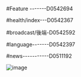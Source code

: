 #Feature -------D0542694

#health/index---D0542367

#broadcast/後端-D0542592

#language-------D0542397

#news-----------D0511192

![image](https://github.com/ButBueatiful/dotvim/raw/master/screenshots/vim-screenshot.jpg)
